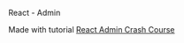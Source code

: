 React - Admin

Made with tutorial [React Admin Crash Course](https://www.youtube.com/watch?v=HRmdj-HpJyE)
